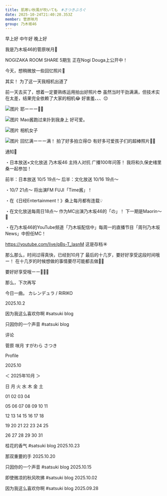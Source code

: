 ```yaml
---
title: 肌寒い秋風が吹いても　#さつきぶろぐ
date: 2025-10-24T21:40:20.353Z
member: 菅原咲月
group: 乃木坂46
---
```


早上好
中午好
晚上好








我是乃木坂46的菅原咲月🌙







NOGIZAKA ROOM SHARE 5期生
正在Nogi Douga上公开中！

今天，想稍微放一些回忆照片📸





其实！
为了这一天我相机出道了

前一天去买了，想着一定要熟练运用拍出好照片😎
虽然当时干劲满满，但技术实在太差，结果完全依赖了大家的相机😂
好害羞、、、😔














![图片](https://www.nogizaka46.com/files/46/diary/n46/MEMBER/moblog/202510/mobrDKt47.jpg)
耶ーーー✌🏻






![图片](https://www.nogizaka46.com/files/46/diary/n46/MEMBER/moblog/202510/mobnjTVeU.jpg)
Mao酱跑过来扑到我身上
好可爱。











![图片](https://www.nogizaka46.com/files/46/diary/n46/MEMBER/moblog/202510/mobD1B2Id.jpg)
相机女子








![图片](https://www.nogizaka46.com/files/46/diary/n46/MEMBER/moblog/202510/mob7l2W0n.jpg)
回忆满ーーー满！
拍了好多拍立得😊
有好多可爱孩子们的超棒照片🫶🏻













通知📢

・日本放送×文化放送
乃木坂46 主持人对抗 广播100年问答！
我将和久保史绪里桑一起参加！

前半：日本放送 10/5 19点〜
后半：文化放送 10/16 19点〜


・10/7 21点〜
将出演FM FUJI「Time酱」！


・在《日经Entertainment！》桑上每月都有连载💡


・在文化放送每周日18点〜
作为MC出演乃木坂46的「の」！
下一期是Maorin〜🎈


・在乃木坂46的YouTube频道「乃木坂配信中」每周一的直播节目「周刊乃木坂News」中担任MC！

https://youtube.com/live/pBs-T_IasnM
这是存档☀️












那么那么，时间过得真快，已经到10月了
最后的十几岁，要好好享受这段时间哦ー！
在十几岁的时候想做的事情要尽可能都去做✌🏻

要好好享受哦ーー🫶🏻🩷




那么，下次再写

















今日一曲。
カレンデュラ / RIRIKO


















2025.10.2








因为我这么喜欢你啊 #satsuki blog







只因你的一个声音 #satsuki blog




















评论

















菅原 咲月
すがわら さつき




Profile




















2025.10















＜
2025年10月
＞



日
月
火
水
木
金
土





01
02
03
04


05
06
07
08
09
10
11


12
13
14
15
16
17
18


19
20
21
22
23
24
25


26
27
28
29
30
31
























桂花的香气 #satsuki blog
2025.10.23





那双重要的手
2025.10.20





只因你的一个声音 #satsuki blog
2025.10.15





即使微凉的秋风吹拂 #satsuki blog
2025.10.02





因为我这么喜欢你啊 #satsuki blog
2025.09.28